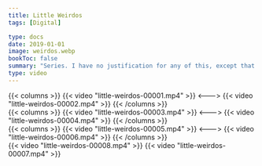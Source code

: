 ```yaml
---
title: Little Weirdos
tags: [Digital]

type: docs
date: 2019-01-01
image: weirdos.webp
bookToc: false
summary: "Series. I have no justification for any of this, except that it was weird and fun."
type: video
---
```

{{< columns >}}
{{< video "little-weirdos-00001.mp4" >}}
<--->
{{< video "little-weirdos-00002.mp4" >}}
{{< /columns >}}	
{{< columns >}}
{{< video "little-weirdos-00003.mp4" >}}
<--->
{{< video "little-weirdos-00004.mp4" >}}
{{< /columns >}}	
{{< columns >}}
{{< video "little-weirdos-00005.mp4" >}}
<--->
{{< video "little-weirdos-00006.mp4" >}}
{{< /columns >}}	
{{< video "little-weirdos-00008.mp4" >}}
{{< video "little-weirdos-00007.mp4" >}}
